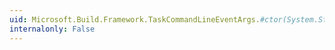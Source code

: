 ```yaml
---
uid: Microsoft.Build.Framework.TaskCommandLineEventArgs.#ctor(System.String,System.String,Microsoft.Build.Framework.MessageImportance,System.DateTime)
internalonly: False
---
```

